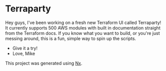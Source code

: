 # Terraparty
Hey guys, I've been working on a fresh new Terraform UI called Terraparty! It currently supports 500 AWS modules with built in documentation straight from the Terraform docs. If you know what you want to build, or you're just messing around, this is a fun, simple way to spin up the scripts. 

- Give it a try! 
- Love, Mike 



This project was generated using [Nx](https://nx.dev).